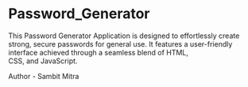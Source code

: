 # Password_Generator
This Password Generator Application is designed to effortlessly create strong, secure passwords for general use. It features a user-friendly interface achieved through a seamless blend of HTML, CSS, and JavaScript.

Author - Sambit Mitra
